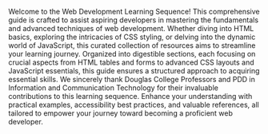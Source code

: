 Welcome to the Web Development Learning Sequence! This comprehensive guide is crafted to assist aspiring developers in mastering the fundamentals and advanced techniques of web development. Whether diving into HTML basics, exploring the intricacies of CSS styling, or delving into the dynamic world of JavaScript, this curated collection of resources aims to streamline your learning journey. Organized into digestible sections, each focusing on crucial aspects from HTML tables and forms to advanced CSS layouts and JavaScript essentials, this guide ensures a structured approach to acquiring essential skills. We sincerely thank Douglas College Professors and PDD in Information and Communication Technology for their invaluable contributions to this learning sequence. Enhance your understanding with practical examples, accessibility best practices, and valuable references, all tailored to empower your journey toward becoming a proficient web developer.

